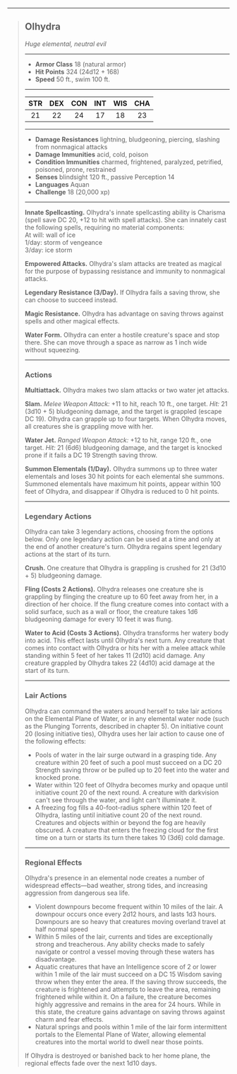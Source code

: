***
> ## Olhydra
> *Huge elemental, neutral evil*
> 
> ***
> 
> - **Armor Class** 18 (natural armor)
> - **Hit Points** 324 (24d12 + 168)
> - **Speed** 50 ft., swim 100 ft.
> 
> ***
> 
> |STR|DEX|CON|INT|WIS|CHA|
> |:---:|:---:|:---:|:---:|:---:|:---:|
> |21|22|24|17|18|23|
> 
> ***
> 
> - **Damage Resistances** lightning, bludgeoning, piercing, slashing from nonmagical attacks
> - **Damage Immunities** acid, cold, poison
> - **Condition Immunities** charmed, frightened, paralyzed, petrified, poisoned, prone, restrained
> - **Senses** blindsight 120 ft., passive Perception 14
> - **Languages** Aquan
> - **Challenge** 18 (20,000 xp)
> 
> ***
> 
> **Innate Spellcasting.** Olhydra's innate spellcasting ability is Charisma (spell save DC 20, +12 to hit with spell attacks). She can innately cast the following spells, requiring no material components:  
> At will: wall of ice  
> 1/day: storm of vengeance  
> 3/day: ice storm
> 
> **Empowered Attacks.** Olhydra's slam attacks are treated as magical for the purpose of bypassing resistance and immunity to nonmagical attacks.
> 
> **Legendary Resistance (3/Day).** If Olhydra fails a saving throw, she can choose to succeed instead.
> 
> **Magic Resistance.** Olhydra has advantage on saving throws against spells and other magical effects.
> 
> **Water Form.** Olhydra can enter a hostile creature's space and stop there. She can move through a space as narrow as 1 inch wide without squeezing.
> 
> ***
> 
> ### Actions
> **Multiattack.** Olhydra makes two slam attacks or two water jet attacks.
> 
> **Slam.** *Melee Weapon Attack:* +11 to hit, reach 10 ft., one target. *Hit:* 21 (3d10 + 5) bludgeoning damage, and the target is grappled (escape DC 19). Olhydra can grapple up to four targets. When Olhydra moves, all creatures she is grappling move with her.
> 
> **Water Jet.** *Ranged Weapon Attack:* +12 to hit, range 120 ft., one target. *Hit:* 21 (6d6) bludgeoning damage, and the target is knocked prone if it fails a DC 19 Strength saving throw.
> 
> **Summon Elementals (1/Day).** Olhydra summons up to three water elementals and loses 30 hit points for each elemental she summons. Summoned elementals have maximum hit points, appear within 100 feet of Olhydra, and disappear if Olhydra is reduced to 0 hit points.
> 
> ***
> 
> ### Legendary Actions
> Olhydra can take 3 legendary actions, choosing from the options below. Only one legendary action can be used at a time and only at the end of another creature's turn. Olhydra regains spent legendary actions at the start of its turn.
> 
> **Crush.** One creature that Olhydra is grappling is crushed for 21 (3d10 + 5) bludgeoning damage.
> 
> **Fling (Costs 2 Actions).** Olhydra releases one creature she is grappling by flinging the creature up to 60 feet away from her, in a direction of her choice. If the flung creature comes into contact with a solid surface, such as a wall or floor, the creature takes 1d6 bludgeoning damage for every 10 feet it was flung.
> 
> **Water to Acid (Costs 3 Actions).** Olhydra transforms her watery body into acid. This effect lasts until Olhydra's next turn. Any creature that comes into contact with Olhydra or hits her with a melee attack while standing within 5 feet of her takes 11 (2d10) acid damage. Any creature grappled by Olhydra takes 22 (4d10) acid damage at the start of its turn.
> 
> ***
> 
> ### Lair Actions
> Olhydra can command the waters around herself to take lair actions on the Elemental Plane of Water, or in any elemental water node (such as the Plunging Torrents, described in chapter 5). On initiative count 20 (losing initiative ties), Olhydra uses her lair action to cause one of the following effects:
> - Pools of water in the lair surge outward in a grasping tide. Any creature within 20 feet of such a pool must succeed on a DC 20 Strength saving throw or be pulled up to 20 feet into the water and knocked prone.  
> - Water within 120 feet of Olhydra becomes murky and opaque until initiative count 20 of the next round. A creature with darkvision can't see through the water, and light can't illuminate it.  
> - A freezing fog fills a 40-foot-radius sphere within 120 feet of Olhydra, lasting until initiative count 20 of the next round. Creatures and objects within or beyond the fog are heavily obscured. A creature that enters the freezing cloud for the first time on a turn or starts its turn there takes 10 (3d6) cold damage.
> 
> ***
> 
> ### Regional Effects
> Olhydra's presence in an elemental node creates a number of widespread effects—bad weather, strong tides, and increasing aggression from dangerous sea life.
> - Violent downpours become frequent within 10 miles of the lair. A downpour occurs once every 2d12 hours, and lasts 1d3 hours. Downpours are so heavy that creatures moving overland travel at half normal speed  
> - Within 5 miles of the lair, currents and tides are exceptionally strong and treacherous. Any ability checks made to safely navigate or control a vessel moving through these waters has disadvantage.  
> - Aquatic creatures that have an Intelligence score of 2 or lower within 1 mile of the lair must succeed on a DC 15 Wisdom saving throw when they enter the area. If the saving throw succeeds, the creature is frightened and attempts to leave the area, remaining frightened while within it. On a failure, the creature becomes highly aggressive and remains in the area for 24 hours. While in this state, the creature gains advantage on saving throws against charm and fear effects.  
> - Natural springs and pools within 1 mile of the lair form intermittent portals to the Elemental Plane of Water, allowing elemental creatures into the mortal world to dwell near those points.
> 
> If Olhydra is destroyed or banished back to her home plane, the regional effects fade over the next 1d10 days.